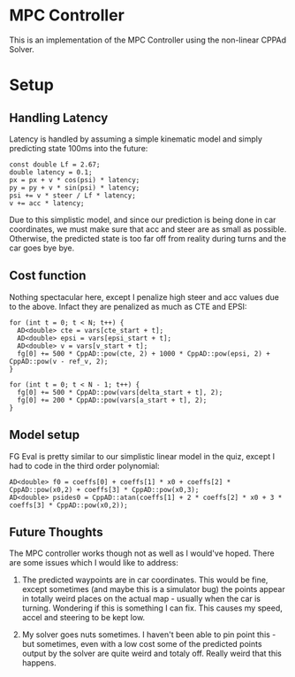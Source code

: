 # MPC Controller
This is an implementation of the MPC Controller using the non-linear CPPAd Solver.

# Setup
## Handling Latency
Latency is handled by assuming a simple kinematic model and simply predicting state 100ms into the future:
```
const double Lf = 2.67;
double latency = 0.1;
px = px + v * cos(psi) * latency;
py = py + v * sin(psi) * latency;
psi += v * steer / Lf * latency;
v += acc * latency;
```

Due to this simplistic model, and since our prediction is being done in car coordinates, we must make sure that acc and steer are as small as possible. Otherwise, the predicted state is too far off from reality during turns and the car goes bye bye.

## Cost function
Nothing spectacular here, except I penalize high steer and acc values due to the above. Infact they are penalized as much as CTE and EPSI: 

```
for (int t = 0; t < N; t++) {
  AD<double> cte = vars[cte_start + t];
  AD<double> epsi = vars[epsi_start + t];
  AD<double> v = vars[v_start + t];
  fg[0] += 500 * CppAD::pow(cte, 2) + 1000 * CppAD::pow(epsi, 2) + CppAD::pow(v - ref_v, 2);
}

for (int t = 0; t < N - 1; t++) {
  fg[0] += 500 * CppAD::pow(vars[delta_start + t], 2);
  fg[0] += 200 * CppAD::pow(vars[a_start + t], 2);
}
```

## Model setup
FG Eval is pretty similar to our simplistic linear model in the quiz, except I had to code in the third order polynomial:

```
AD<double> f0 = coeffs[0] + coeffs[1] * x0 + coeffs[2] * CppAD::pow(x0,2) + coeffs[3] * CppAD::pow(x0,3);
AD<double> psides0 = CppAD::atan(coeffs[1] + 2 * coeffs[2] * x0 + 3 * coeffs[3] * CppAD::pow(x0,2));
```

## Future Thoughts
The MPC controller works though not as well as I would've hoped. There are some issues which I would like to address:

1. The predicted waypoints are in car coordinates. This would be fine, except sometimes (and maybe this is a simulator bug) the points appear in totally weird places on the actual map - usually when the car is turning. Wondering if this is something I can fix. This causes my speed, accel and steering to be kept low.

2. My solver goes nuts sometimes. I haven't been able to pin point this - but sometimes, even with a low cost some of the predicted points output by the solver are quite weird and totaly off. Really weird that this happens.

